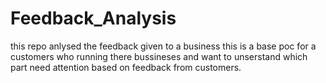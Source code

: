 # Feedback_Analysis
this repo anlysed the feedback given to a business this is a base poc for a customers who running there bussineses and want to unserstand which part need attention based on feedback from customers.
